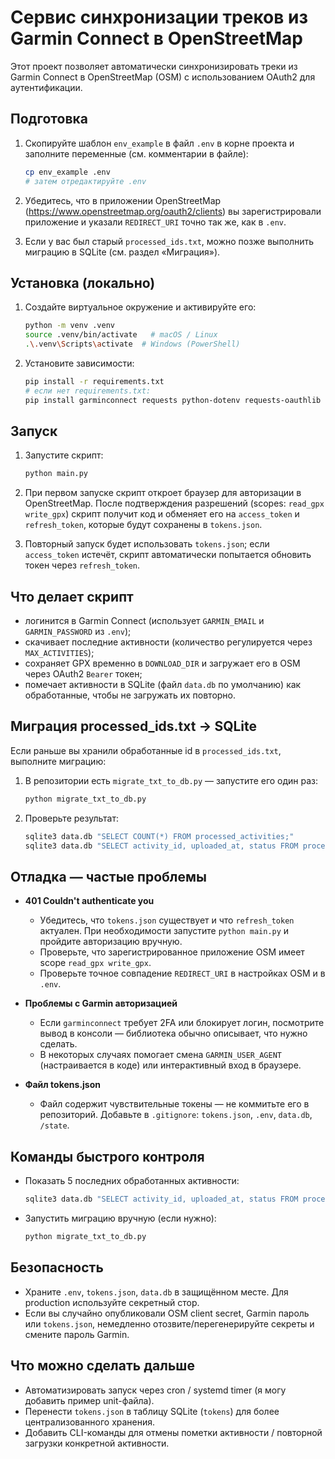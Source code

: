 # Сервис синхронизации треков из Garmin Connect в OpenStreetMap

Этот проект позволяет автоматически синхронизировать треки из Garmin Connect в OpenStreetMap (OSM) с использованием OAuth2 для аутентификации.

## Подготовка

1. Скопируйте шаблон `env_example` в файл `.env` в корне проекта и заполните переменные (см. комментарии в файле):

   ```bash
   cp env_example .env
   # затем отредактируйте .env
   ```

2. Убедитесь, что в приложении OpenStreetMap (<https://www.openstreetmap.org/oauth2/clients>) вы зарегистрировали приложение и указали `REDIRECT_URI` точно так же, как в `.env`.
3. Если у вас был старый `processed_ids.txt`, можно позже выполнить миграцию в SQLite (см. раздел «Миграция»).

## Установка (локально)

1. Создайте виртуальное окружение и активируйте его:

   ```bash
   python -m venv .venv
   source .venv/bin/activate   # macOS / Linux
   .\.venv\Scripts\activate  # Windows (PowerShell)
   ```

2. Установите зависимости:

   ```bash
   pip install -r requirements.txt
   # если нет requirements.txt:
   pip install garminconnect requests python-dotenv requests-oauthlib
   ```

## Запуск

1. Запустите скрипт:

   ```bash
   python main.py
   ```

2. При первом запуске скрипт откроет браузер для авторизации в OpenStreetMap. После подтверждения разрешений (scopes: `read_gpx write_gpx`) скрипт получит код и обменяет его на `access_token` и `refresh_token`, которые будут сохранены в `tokens.json`.
3. Повторный запуск будет использовать `tokens.json`; если `access_token` истечёт, скрипт автоматически попытается обновить токен через `refresh_token`.

## Что делает скрипт

- логинится в Garmin Connect (использует `GARMIN_EMAIL` и `GARMIN_PASSWORD` из `.env`);
- скачивает последние активности (количество регулируется через `MAX_ACTIVITIES`);
- сохраняет GPX временно в `DOWNLOAD_DIR` и загружает его в OSM через OAuth2 `Bearer` токен;
- помечает активности в SQLite (файл `data.db` по умолчанию) как обработанные, чтобы не загружать их повторно.

## Миграция processed_ids.txt → SQLite

Если раньше вы хранили обработанные id в `processed_ids.txt`, выполните миграцию:

1. В репозитории есть `migrate_txt_to_db.py` — запустите его один раз:

   ```bash
   python migrate_txt_to_db.py
   ```

2. Проверьте результат:

   ```bash
   sqlite3 data.db "SELECT COUNT(*) FROM processed_activities;"
   sqlite3 data.db "SELECT activity_id, uploaded_at, status FROM processed_activities ORDER BY uploaded_at DESC LIMIT 10;"
   ```

## Отладка — частые проблемы

- **401 Couldn't authenticate you**
  - Убедитесь, что `tokens.json` существует и что `refresh_token` актуален. При необходимости запустите `python main.py` и пройдите авторизацию вручную.
  - Проверьте, что зарегистрированное приложение OSM имеет scope `read_gpx write_gpx`.
  - Проверьте точное совпадение `REDIRECT_URI` в настройках OSM и в `.env`.

- **Проблемы с Garmin авторизацией**
  - Если `garminconnect` требует 2FA или блокирует логин, посмотрите вывод в консоли — библиотека обычно описывает, что нужно сделать.
  - В некоторых случаях помогает смена `GARMIN_USER_AGENT` (настраивается в коде) или интерактивный вход в браузере.

- **Файл tokens.json**
  - Файл содержит чувствительные токены — не коммитьте его в репозиторий. Добавьте в `.gitignore`: `tokens.json`, `.env`, `data.db`, `/state`.

## Команды быстрого контроля

- Показать 5 последних обработанных активности:

  ```bash
  sqlite3 data.db "SELECT activity_id, uploaded_at, status FROM processed_activities ORDER BY uploaded_at DESC LIMIT 5;"
  ```

- Запустить миграцию вручную (если нужно):

  ```bash
  python migrate_txt_to_db.py
  ```

## Безопасность

- Храните `.env`, `tokens.json`, `data.db` в защищённом месте. Для production используйте секретный стор.
- Если вы случайно опубликовали OSM client secret, Garmin пароль или `tokens.json`, немедленно отозвите/перегенерируйте секреты и смените пароль Garmin.

## Что можно сделать дальше

- Автоматизировать запуск через cron / systemd timer (я могу добавить пример unit-файла).
- Перенести `tokens.json` в таблицу SQLite (`tokens`) для более централизованного хранения.
- Добавить CLI-команды для отмены пометки активности / повторной загрузки конкретной активности.
